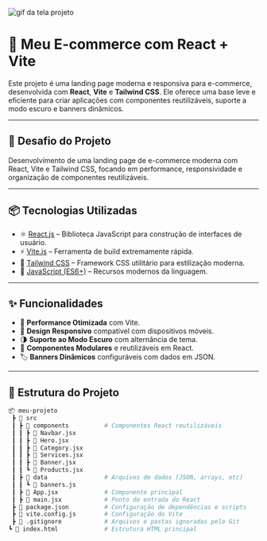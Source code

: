 ![gif da tela projeto](./public/Animação-tela-projeto.gif)


# 🚀 Meu E-commerce com React + Vite

Este projeto é uma landing page moderna e responsiva para e-commerce, desenvolvida com **React**, **Vite** e **Tailwind CSS**. Ele oferece uma base leve e eficiente para criar aplicações com componentes reutilizáveis, suporte a modo escuro e banners dinâmicos.

---

## 🎯 Desafio do Projeto

Desenvolvimento de uma landing page de e-commerce moderna com React, Vite e Tailwind CSS, focando em performance, responsividade e organização de componentes reutilizáveis.

---

## 📦 Tecnologias Utilizadas

- ⚛️ [React.js](https://reactjs.org/) – Biblioteca JavaScript para construção de interfaces de usuário.
- ⚡ [Vite.js](https://vitejs.dev/) – Ferramenta de build extremamente rápida.
- 💨 [Tailwind CSS](https://tailwindcss.com/) – Framework CSS utilitário para estilização moderna.
- 📜 [JavaScript (ES6+)](https://developer.mozilla.org/pt-BR/docs/Web/JavaScript) – Recursos modernos da linguagem.

---

## ✨ Funcionalidades

- 🚀 **Performance Otimizada** com Vite.
- 📱 **Design Responsivo** compatível com dispositivos móveis.
- 🌗 **Suporte ao Modo Escuro** com alternância de tema.
- 🧩 **Componentes Modulares** e reutilizáveis em React.
- 🏷️ **Banners Dinâmicos** configuráveis com dados em JSON.

---

## 📁 Estrutura do Projeto

```bash
📦 meu-projeto
 ┣ 📂 src
 ┃ ┣ 📂 components          # Componentes React reutilizáveis
 ┃ ┃ ┣ 📜 Navbar.jsx
 ┃ ┃ ┣ 📜 Hero.jsx
 ┃ ┃ ┣ 📜 Category.jsx
 ┃ ┃ ┣ 📜 Services.jsx
 ┃ ┃ ┣ 📜 Banner.jsx
 ┃ ┃ ┗ 📜 Products.jsx
 ┃ ┣ 📂 data                # Arquivos de dados (JSON, arrays, etc)
 ┃ ┃ ┗ 📜 banners.js
 ┃ ┣ 📜 App.jsx             # Componente principal
 ┃ ┣ 📜 main.jsx            # Ponto de entrada do React
 ┣ 📜 package.json          # Configuração de dependências e scripts
 ┣ 📜 vite.config.js        # Configuração do Vite
 ┣ 📜 .gitignore            # Arquivos e pastas ignoradas pelo Git
┗ 📜 index.html             # Estrutura HTML principal
